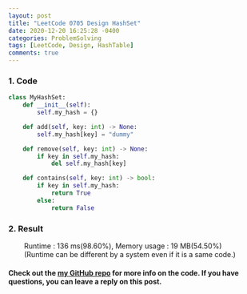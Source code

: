 ```yaml
---
layout: post
title: "LeetCode 0705 Design HashSet"
date: 2020-12-20 16:25:28 -0400
categories: ProblemSolving
tags: [LeetCode, Design, HashTable]
comments: true
---
```


### 1. Code
```python
class MyHashSet:
    def __init__(self):
        self.my_hash = {}

    def add(self, key: int) -> None:
        self.my_hash[key] = "dummy"

    def remove(self, key: int) -> None:
        if key in self.my_hash:
            del self.my_hash[key]

    def contains(self, key: int) -> bool:
        if key in self.my_hash:
            return True
        else:
            return False
```

### 2. Result
&nbsp;&nbsp;&nbsp;&nbsp;&nbsp;&nbsp;&nbsp;&nbsp;Runtime : 136 ms(98.60%), Memory usage : 19 MB(54.50%)  
&nbsp;&nbsp;&nbsp;&nbsp;&nbsp;&nbsp;&nbsp;&nbsp;(Runtime can be different by a system even if it is a same code.)

#### Check out the [my GitHub repo][hyuk-gh] for more info on the code. If you have questions, you can leave a reply on this post.
[hyuk-gh]: https://github.com/dlgur1994/StudyAlgorithms
